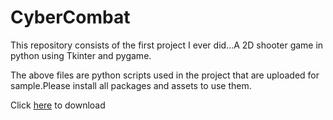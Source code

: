 # CyberCombat
This repository consists of the first project I ever did...A 2D shooter game in python using Tkinter and pygame.

The above files are python scripts used in the project that are uploaded for sample.Please install all packages and assets to use them.

Click [here](https://drive.google.com/file/d/19BG9n-nYOBL5arsDaCAZqaCbwMC3huyn/view?usp=share_link) to download
